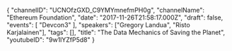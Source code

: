 {
    "channelID": "UCNOfzGXD_C9YMYmnefmPH0g",
    "channelName": "Ethereum Foundation",
    "date": "2017-11-26T21:58:17.000Z",
    "draft": false,
    "events": [
        "Devcon3"
    ],
    "speakers": ["Gregory Landua", "Risto Karjalainen"],
    "tags": [],
    "title": "The Data Mechanics of Saving the Planet",
    "youtubeID": "9w1lYZfP5d8"
}
